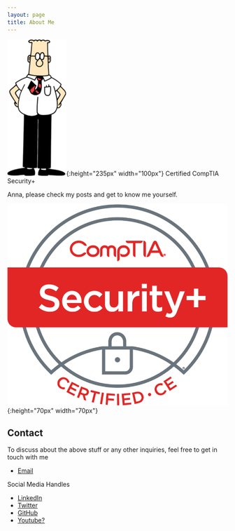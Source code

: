```yaml
---
layout: page
title: About Me
---
```


![much younger than this](/assets/profile.png#right){:height="235px" width="100px"}
Certified CompTIA Security+

Anna, please check my posts and get to know me yourself.

![](/assets/SecurityPlus%20Logo%20Certified%20CE.png){:height="70px" width="70px"}

<!-- Engineering graduate in Electronics and Communication. \
A good grip/understanding on cyber security concepts.

Currently,
1. Understanding the global and Indian Finance Sector. 
2. Working in public policy. 
3. Most of the work done is researching, analyzing and watered-down consulting.
4. A regular user of Microsoft Office and note-taking tools.
 
- on a constant learning curve about emerging/cutting-edge/new technologies. 
- engaging with central and state governments, central banks, fintechs, private enterprises, consulting firms, policy recommending/making bodies and other governmental and non-governmental entities.
-->
## Contact

To discuss about the above stuff or any other inquiries, feel free to get in touch with me
- [Email](mailto:pruthvirajbhat4@gmail.com?Subject=Professional%20Services)

Social Media Handles 
- [LinkedIn](https://linkedin.com/in/pruthvirajbhat) 
- [Twitter](https://twitter.com/meteorVector)
- [GitHub](https://github.com/pruthviraj133)
- [Youtube?](https://images.squarespace-cdn.com/content/v1/610488441b59a654258a1cc7/f719c81e-c810-4e00-bd03-c02ea885e639/TransLogoG.jpg)

<!-- I look forward to working with you and contributing to the success of your projects.  -->
